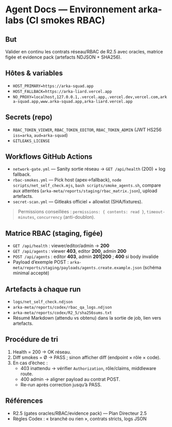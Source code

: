 # Agent Docs — Environnement arka-labs (CI smokes RBAC)

## But
Valider en continu les contrats réseau/RBAC de R2.5 avec oracles, matrice figée et evidence pack (artefacts NDJSON + SHA256).

## Hôtes & variables
- `HOST_PRIMARY=https://arka-squad.app`
- `HOST_FALLBACK=https://arka-liard.vercel.app`
- `NO_PROXY=localhost,127.0.0.1,.vercel.app,.vercel.dev,vercel.com,arka-squad.app,www.arka-squad.app,arka-liard.vercel.app`

## Secrets (repo)
- `RBAC_TOKEN_VIEWER`, `RBAC_TOKEN_EDITOR`, `RBAC_TOKEN_ADMIN` (JWT HS256 `iss=arka`, `aud=arka-squad`)
- `GITLEAKS_LICENSE`

## Workflows GitHub Actions
- `network-gate.yml` — Sanity sortie réseau → `GET /api/health` (200) + log fallback.
- `rbac-smokes.yml` — Pick host (apex→fallback), `node scripts/net_self_check.mjs`, `bash scripts/smoke_agents.sh`, compare aux attentes (`arka-meta/reports/staging/rbac_matrix.json`), upload artefacts.
- `secret-scan.yml` — Gitleaks officiel + allowlist (SHA/fixtures).

> Permissions conseillées : `permissions: { contents: read }`, `timeout-minutes`, `concurrency` (anti-doublon).

## Matrice RBAC (staging, figée)
- `GET /api/health` : viewer/editor/admin → **200**
- `GET /api/agents` : viewer **403**, editor **200**, admin **200**
- `POST /api/agents` : editor **403**, admin **201|200** ; **400** si body invalide
- Payload d’exemple POST : `arka-meta/reports/staging/payloads/agents.create.example.json` (schéma minimal accepté)

## Artefacts à chaque run
- `logs/net_self_check.ndjson`
- `arka-meta/reports/codex/rbac_qa_logs.ndjson`
- `arka-meta/reports/codex/R2_5/sha256sums.txt`
- Résumé Markdown (attendu vs obtenu) dans la sortie de job, lien vers artefacts.

## Procédure de tri
1. Health = 200 → OK réseau.
2. Diff smokes = Ø → PASS ; sinon afficher diff (endpoint × rôle × code).
3. En cas d’échec :
   - 403 inattendu → vérifier `Authorization`, rôle/claims, middleware route.
   - 400 admin → aligner payload au contrat POST.
   - Re-run après correction jusqu’à PASS.

## Références
- R2.5 (gates oracles/RBAC/evidence pack) — Plan Directeur 2.5
- Règles Codex : « branché ou rien », contrats stricts, logs JSON
